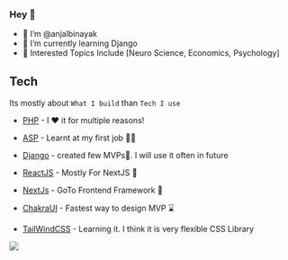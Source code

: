 ### Hey 👋
- 👋 I’m @anjalbinayak
- 🌱 I’m currently learning Django 
- 🧠 Interested Topics Include [Neuro Science, Economics, Psychology]


## Tech

Its mostly about ```What I build``` than ```Tech I use```

- [PHP]() - I ♥ it for multiple reasons!
- [ASP]() - Learnt at my first job 👨‍💻
- [Django]() - created few MVPs🚀. I will use it often in future 



- [ReactJS]() - Mostly For NextJS 👀
- [NextJs]() - GoTo Frontend Framework 💨
- [ChakraUI]() - Fastest way to design MVP ⌛
- [TailWindCSS]() - Learning it. I think it is very flexible CSS Library
  


![](https://komarev.com/ghpvc/?username=anjalbinayak&label=👀)

